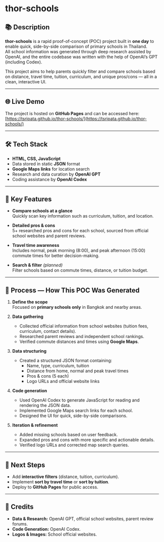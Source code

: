 # thor-schools

## 📚 Description
**thor-schools** is a rapid proof-of-concept (POC) project built in **one day** to enable quick, side-by-side comparison of primary schools in Thailand.  
All school information was generated through deep research assisted by OpenAI, and the entire codebase was written with the help of OpenAI’s GPT (including Codex).

This project aims to help parents quickly filter and compare schools based on distance, travel time, tuition, curriculum, and unique pros/cons — all in a clean, interactive UI.

---

## 🌐 Live Demo
The project is hosted on **GitHub Pages** and can be accessed here:  
[https://tsripata.github.io/thor-schools/](https://tsripata.github.io/thor-schools/)

---

## 🛠 Tech Stack
- **HTML, CSS, JavaScript**
- Data stored in static **JSON** format
- **Google Maps links** for location search
- Research and data curation by **OpenAI GPT**
- Coding assistance by **OpenAI Codex**

---

## 🎯 Key Features
- **Compare schools at a glance**  
  Quickly scan key information such as curriculum, tuition, and location.

- **Detailed pros & cons**  
  5+ researched pros and cons for each school, sourced from official school websites and parent reviews.

- **Travel time awareness**  
  Includes normal, peak morning (8:00), and peak afternoon (15:00) commute times for better decision-making.

- **Search & filter** *(planned)*  
  Filter schools based on commute times, distance, or tuition budget.

---

## 🧪 Process — How This POC Was Generated
1. **Define the scope**  
   Focused on **primary schools only** in Bangkok and nearby areas.

2. **Data gathering**  
   - Collected official information from school websites (tuition fees, curriculum, contact details).
   - Researched parent reviews and independent school rankings.
   - Verified commute distances and times using **Google Maps**.

3. **Data structuring**  
   - Created a structured JSON format containing:
     - Name, type, curriculum, tuition
     - Distance from home, normal and peak travel times
     - Pros & cons (5 each)
     - Logo URLs and official website links

4. **Code generation**  
   - Used OpenAI Codex to generate JavaScript for reading and rendering the JSON data.
   - Implemented Google Maps search links for each school.
   - Designed the UI for quick, side-by-side comparisons.

5. **Iteration & refinement**  
   - Added missing schools based on user feedback.
   - Expanded pros and cons with more specific and actionable details.
   - Verified logo URLs and corrected map search queries.

---

## 📌 Next Steps
- Add **interactive filters** (distance, tuition, curriculum).
- Implement **sort by travel time** or **sort by tuition**.
- Deploy to **GitHub Pages** for public access.

---

## 🙏 Credits
- **Data & Research:** OpenAI GPT, official school websites, parent review forums.
- **Code Generation:** OpenAI Codex.
- **Logos & Images:** School official websites.
